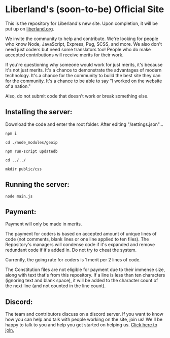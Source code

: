 # Liberland's (soon-to-be) Official Site

This is the repository for Liberland's new site. Upon completion, it will be put up on [liberland.org](https://liberland.org).

We invite the community to help and contribute. We're looking for people who know Node, JavaScript, Express, Pug, SCSS, and more. We also don't need just coders but need some translators too! People who do make accepted contributions will receive merits for their work.

If you're questioning why someone would work for just merits, it's because it's not just merits. It's a chance to demonstrate the advantages of modern technology. It's a chance for the community to build the best site they can for the community. It's a chance to be able to say "I worked on the website of a nation."

Also, do not submit code that doesn't work or break something else.

## Installing the server:

Download the code and enter the root folder. After editing "/settings.json"...

`npm i`

`cd ./node_modules/geoip`

`npm run-script updatedb`

`cd ../../`

`mkdir public/css`

## Running the server:

`node main.js`

## Payment:

Payment will only be made in merits.

The payment for coders is based on accepted amount of unique lines of code (not comments, blank lines or one line applied to ten files). The Repository's managers will condense code if it's expanded and remove redundant code if it's added in. Do not try to cheat the system.

Currently, the going rate for coders is 1 merit per 2 lines of code.

The Constitution files are not eligible for payment due to their immense size, along with text that's from this repository. If a line is less than ten characters (ignoring text and blank space), it will be added to the character count of the next line (and not counted in the line count).

## Discord:

The team and contributors discuss on a discord server. If you want to know how you can help and talk with people working on the site, join us! We'll be happy to talk to you and help you get started on helping us. [Click here to join.](https://discord.gg/SsFcuTZ)
